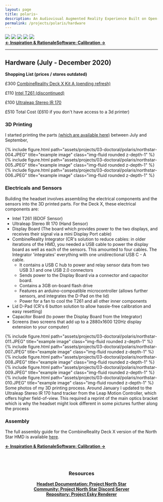 ```yaml
---
layout: page
title: polaris~
description: An Audiovisual Augmented Reality Experience Built on Open-Source Hardware and Software (2021)
permalink: /projects/polaris/hardware
---
```

<div class="caption">
    <a href="https://www.microsoft.com/en-gb/windows/"><img src="https://img.shields.io/badge/Platform-Windows-yellow?style=flat-square&logo=windows"></a>
    <a href="https://unity.com/"><img src="https://img.shields.io/badge/Environment-Unity%20&%20Pd-orange?style=flat-square&logo=unity&logoColor=white"></a>
    <a href="https://doi.org/10.21428/92fbeb44.8abb9ce6"><img src="https://img.shields.io/badge/Publication-NIME-green?style=flat-square&logo=readthedocs&logoColor=white"></a>
    <a href="https://github.com/sambilbow/polaris/wiki"><img src="https://img.shields.io/badge/Guide-Wiki-red?style=flat-square&logo=todoist&logoColor=white"></a>
    <a href="https://github.com/sambilbow/polaris/"><img src="https://img.shields.io/badge/Code-GitHub-blue?style=flat-square&logo=github&logoColor=white"></a>
</div>
<b style="text-align: center;" id="bottom-nav"><a href="../inspiration/">← Inspiration & Rationale</a><a href="../calibration/">Software: Calibration →</a></b>
<hr class="rounded">

## Hardware (July - December 2020)


**Shopping List (prices / stores outdated)** 

£300 [CombineReality Deck X Kit A (pending refresh)](https://shop.ahead.io/product/deck-x-kit-one/)

£110 [Intel T261 (discontinued)](https://www.mouser.co.uk/new/intel/intel-realsense-t261-module/)

£100 [Ultraleap Stereo IR 170](https://www.smart-prototyping.com/index.php?route=product/product&product_id=44582)

£510 Total Cost (£610 if you don't have access to a 3d printer)

### 3D Printing
I started printing the parts [(which are available here)](https://github.com/AheadIO/Deck-X/tree/main/Deck_X/STL_files) between July and September,

<div class="row">
    <div class="col-sm mt-2 mt-md-0">
        {% include figure.html path="assets/projects/03-doctoral/polaris/northstar-004.JPEG" title="example image" class="img-fluid rounded z-depth-1" %}
    </div>
    <div class="col-sm mt-2 mt-md-0">
        {% include figure.html path="assets/projects/03-doctoral/polaris/northstar-005.JPEG" title="example image" class="img-fluid rounded z-depth-1" %}
    </div>
    <div class="col-sm mt-2 mt-md-0">
        {% include figure.html path="assets/projects/03-doctoral/polaris/northstar-006.JPEG" title="example image" class="img-fluid rounded z-depth-1" %}
    </div>
</div>
<div class="row">

    
</div>

### Electricals and Sensors
Building the headset involves assembling the electrical components and the sensors into the 3D printed parts. For the Deck X, these electrical components are:

- Intel T261 (6DOF Sensor)
- Ultraleap Stereo IR 170 (Hand Sensor)
- Display Board (The board which provides power to the two displays, and receives their signal via a mini Display Port cable)
- CombineReality Integrator (CR's solution to reduce cables: in older iterations of the HMD, you needed a USB cable to power the display board as well as each of the sensors. This amounted to four cables. The Integrator 'integrates' everything with one unidirectional USB C - A cable.
    - It contains a USB C hub to power and relay sensor data from two USB 3.1 and one USB 2.0 connectors
    - Sends power to the Display Board via a connector and capacitor board.
    - Contains a 3GB on-board flash drive
    - Features an arduino-compoatible microcontroller (allows further sensors, and integrates the D-Pad on the lid)
    - Power for a fan to cool the T261 and all other inner components
- Lid D-Pad (CR's 6 button solution to allow hassle-free calibration and easy resetting)
- Capacitor Board (to power the Display Board from the Integrator)
- Screens (two screens that add up to a 2880x1600 120Hz display extension to your computer)




<div class="row">
    <div class="col-sm mt-2 mt-md-0">
            {% include figure.html path="assets/projects/03-doctoral/polaris/northstar-011.JPEG" title="example image" class="img-fluid rounded z-depth-1" %}
    </div>
    <div class="col-sm mt-2 mt-md-0">
        {% include figure.html path="assets/projects/03-doctoral/polaris/northstar-007.JPEG" title="example image" class="img-fluid rounded z-depth-1" %}
    </div>
    <div class="col-sm mt-2 mt-md-0">
        {% include figure.html path="assets/projects/03-doctoral/polaris/northstar-008.JPEG" title="example image" class="img-fluid rounded z-depth-1" %}
    </div>
</div>

<div class="row">
    <div class="col-sm mt-2 mt-md-0">
            {% include figure.html path="assets/projects/03-doctoral/polaris/northstar-009.JPEG" title="example image" class="img-fluid rounded z-depth-1" %}
    </div>
    <div class="col-sm mt-2 mt-md-0">
        {% include figure.html path="assets/projects/03-doctoral/polaris/northstar-010.JPEG" title="example image" class="img-fluid rounded z-depth-1" %}
    </div>

</div>
<div class="caption">
    Some photos of my 3D printing process. Around January I updated to the Ultraleap Stereo IR 170 hand tracker from the Leap Motion Controller, which offers higher field-of-view. This required a reprint of the main optics bracket which is why the headset might look different in some pictures further along the process
</div>

### Assembly
The full assembly guide for the CombineReality Deck X version of the North Star HMD is available [here](https://docs.projectnorthstar.org/mechanical/combine-reality-deck-x/deck-x-assembly-guide).

<b style="text-align: center;" id="bottom-nav"><a href="../inspiration/">← Inspiration & Rationale</a><a href="../calibration/">Software: Calibration →</a></b>

<br><br>


<div style="text-align: center;">
    <h3>Resources</h3>
    <b><a href="https://docs.projectnorthstar.org/">Headset Documentation: Project North Star</a></b><br>
    <b><a href="https://discord.gg/wBsV2ehpq2">Community: Project North Star Discord Server</a></b><br>
    <b><a href="https://github.com/HyperLethalVector/ProjectEsky-UnityIntegration">Repository: Project Esky Renderer</a></b><br>
    <br><br>
</div>